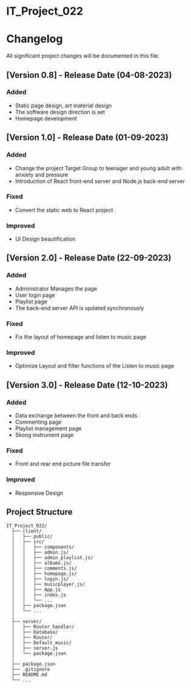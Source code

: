# IT_Project_022

# Changelog
All significant project changes will be documented in this file.

## [Version 0.8] - Release Date (04-08-2023)
### Added
- Static page design, art material design
- The software design direction is set
- Homepage development


## [Version 1.0] - Release Date (01-09-2023)
### Added
- Change the project Target Group to teenager and young adult with anxiety and pressure
- Introduction of React front-end server and Node.js back-end server


### Fixed
- Convert the static web to React project

### Improved
- UI Design beautification


## [Version 2.0] - Release Date (22-09-2023)
### Added
- Administrator Manages the page
- User login page
- Playlist page
- The back-end server API is updated synchronously

### Fixed
- Fix the layout of homepage and listen to music page 

### Improved
- Optimize Layout and filter functions of the Listen to music page

## [Version 3.0] - Release Date (12-10-2023)

### Added
- Data exchange between the front and back ends
- Commenting page
- Playlist management page
- Skoog instrument page

### Fixed
- Front and rear end picture file transfer

### Improved
- Responsive Design


## Project Structure
```
IT_Project_022/
  ├── client/              
  │   ├── public/          
  │   ├── src/ 
  │   │   ├── components/
  │   │   ├── admin.js/
  │   │   ├── admin_playlist.js/
  │   │   ├── albums.js/
  │   │   ├── comments.js/
  │   │   ├── homepage.js/
  │   │   ├── login.js/
  │   │   ├── musicplayer.js/
  │   │   ├── App.js       
  │   │   ├── index.js
  │   │   └── ...
  │   ├── package.json     
  │   └── ...              
  │
  ├── server/              
  │   ├── Router_handler/     
  │   ├── Database/          
  │   ├── Router/ 
  │   ├── Default_music/ 
  │   ├── server.js                 
  │   └── package.json     
  │
  ├── package.json         
  ├── .gitignore           
  ├── README.md            
  └── ...                  
```




